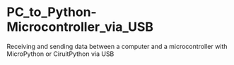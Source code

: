 # PC_to_Python-Microcontroller_via_USB
Receiving and sending data between a computer and a microcontroller with MicroPython or CiruitPython via USB
